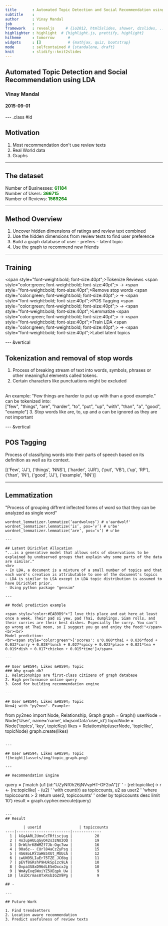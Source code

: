 ```yaml
---
title       : Automated Topic Detection and Social Recommendation using Latent Dirichlet Allocation
subtitle    : 
author      : Vinay Mandal
job         : 
framework   : revealjs     # {io2012, html5slides, shower, dzslides, ...}
highlighter : highlight  # {highlight.js, prettify, highlight}
hitheme     : tomorrow      # 
widgets     : []            # {mathjax, quiz, bootstrap}
mode        : selfcontained # {standalone, draft}
knit        : slidify::knit2slides
---
```


## Automated Topic Detection and Social Recommendation using LDA
### Vinay Mandal
#### 2015-09-01



--- .class #id 

## Motivation
1. Most recommendation don't use review texts
2. Real World data
3. Graphs

---

## The dataset

Number of Businesses: <span style="color:green; font-weight:bold">61184</span>
<br>
Number of Users: <span style="color:green; font-weight:bold">366715</span>
<br>
Number of Reviews: <span style="color:green; font-weight:bold">1569264</span>

---

## Method Overview
1. Uncover hidden dimensions of ratings and review text combined
2. Use the hidden dimensions from review texts to find user preference
3. Build a graph database of user - prefers - latent topic
4. Use the graph to recommend new friends

---

## Training
<span style="font-weight:bold; font-size:40pt";>Tokenize Reviews<span>
<span style="color:green; font-weight:bold; font-size:40pt";> &#8594;</span>
<span style="font-weight:bold; font-size:40pt";>Remove stop words<span>
<span style="color:green; font-weight:bold; font-size:40pt";> &#8594;</span>
<span style="font-weight:bold; font-size:40pt";>POS Tagging</span>
<span style="color:green; font-weight:bold; font-size:40pt";> &#8594;</span>
<span style="font-weight:bold; font-size:40pt";>Lemmatize<span>
<span style="color:green; font-weight:bold; font-size:40pt";> &#8594;</span>
<span style="font-weight:bold; font-size:40pt";>Train LDA</span>
<span style="color:green; font-weight:bold; font-size:40pt";> &#8594;</span>
<span style="font-weight:bold; font-size:40pt";>Label latent topics</span>

--- &vertical

## Tokenization and removal of stop words

1. Process of breaking stream of text into words, symbols, phrases or other meaningful elements called tokens.
2. Certain characters like punctuations might be excluded
<br>
An example: "Few things are harder to put up with than a good example."
<br>
can be tokenized into:
<br> ["few", "things", "are", "harder", "to", "put", "up", "with", "than", "a", "good", "example"]
3. Stop words like are, to, up and a can be ignored as they are not important

--- &vertical

## POS Tagging

Process of classifying words into their parts of speech based on its definition as well as its context.

[('Few', 'JJ'), ('things', 'NNS'), ('harder', 'JJR'), ('put', 'VB'), ('up', 'RP'), ('than', 'IN'), ('good', 'JJ'), ('example', 'NN')]

--- 

## Lemmatization
"Process of grouping diffrent inflected forms of word so that they can be analyzed as single word"

```
wordnet_lemmatizer.lemmatize(‘aardwolves’) # u'aardwolf'
wordnet_lemmatizer.lemmatize(‘is’, pos=’v’) # u'be'
wordnet_lemmatizer.lemmatize(‘are’, pos=’v’) # u'be

---

## Latent Dirichlet Allocation
"...is a generative model that allows sets of observations to be explained by unobserved groups that explain why some parts of the data are similar." 
<br>
- In LDA, a document is a mixture of a small number of topics and that each word's creation is attributable to one of the document's topics 
- LDA is similar to LSA except in LDA topic distribution is assumed to have Dirichlet prior.
- Using python package "gensim"

---

## Model prediction example

<span style="color:#EAB9B9">"I love this place and eat here at least once a week. Their pad si yew, pad Thai, dumplings, Siam rolls, and their curries are their best dishes. Especially the curry. You can't go wrong at Thai moon, so I suggest you go and enjoy the food!"</span>
<br><br>
Model prediction: 
<br><span style="color:green">['scores': u'0.060*thai + 0.036*food + 0.032*curry + 0.028*lunch + 0.027*spicy + 0.023*place + 0.021*tea + 0.019*dish + 0.017*chicken + 0.015*time']</span>

---

## User &#8594; Likes &#8594; Topic
### Why graph db?
1. Relationships are first-class citizens of graph database
2. High performance online query
3. Good for building recommendation engine

---

## User &#8594; Likes &#8594; Topic
Neo4j with "py2neo". Example:
```
from py2neo import Node, Relationship, Graph
graph = Graph()
userNode = Node('User', name='name', id=jsonData'user_id')
topicNode = Node('topics', 'key', topicKey)
likes = Relationship(userNode, 'topiclike', topicNode)
graph.create(likes)
```

---

## User &#8594; Likes &#8594; Topic
![height](assets/img/topic_graph.png)

---

## Recommendation Engine
```
query = ('match (u1 {id:"UZyNf0h26jNVvpHT-GF2oA"})'
         ' - [rel:topiclike]-> r <- [re:topiclike] - (u2) '
         'with count(r) as topiccounts, u2 as user2 '
         'where topiccounts > 2 return user2, topiccounts'
         ' order by topiccounts desc limit 10')
result = graph.cypher.execute(query)
```

---
## Result

        | userid                 | topiccounts
----|------------------------|-------------
  1 | kGgAARL2UmvCcTRfiscjug |          20
  2 | 4ozupHULqGyO42s3zNUzOQ |          19
  3 | DrWLhrK8WMZf7Jb-Oqc7ww |          16
  4 | 90a6z--_CUrl84aCzZyPsg |          15
  5 | 4G68oLRY3aHE5XUt_MUUcA |          12
  6 | iwUN95LIaEr75TZE_JC6bg |          11
  7 | pEVf8GRshP9HUkSpizc9LA |          10
  8 | Ovpa3S8xD96dLE5eDxcxJg |          10
  9 | WmAyExqSWoiYZ5XEqpk_Uw |           9
 10 | lmiDCrmas8TxRsbIGZX9Pg |           9
 
## -

---

## Future Work

1. Find trendsetters
2. Location aware recommendation
3. Predict usefulness of review texts
